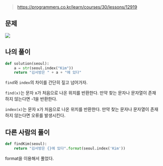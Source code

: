 > https://programmers.co.kr/learn/courses/30/lessons/12919

## 문제
![](https://images.velog.io/images/suasue/post/ef9a4e89-148f-469a-a7e2-fc28f0849495/image.png)

## 나의 풀이
```python
def solution(seoul):
    a = str(seoul.index("Kim"))
    return "김서방은 " + a + "에 있다"
```

`find`와 `index`의 차이를 간단히 짚고 넘어가자.

`find(x)`는 문자 x가 처음으로 나온 위치를 반환한다. 만약 찾는 문자나 문자열이 존재하지 않는다면 -1을 반환한다.

`index(x)`는 문자 x가 처음으로 나온 위치를 반환한다. 만약 찾는 문자나 문자열이 존재하지 않는다면 오류를 발생시킨다.

## 다른 사람의 풀이
```python
def findKim(seoul):
    return "김서방은 {}에 있다".format(seoul.index('Kim'))
```
format을 이용해서 풀었다.
